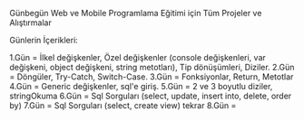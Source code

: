 Günbegün Web ve Mobile Programlama Eğitimi için Tüm Projeler ve Alıştırmalar

Günlerin İçerikleri:

1.Gün = İlkel değişkenler, Özel değişkenler (console değişkenleri, var değişkeni, object değişkeni, string metotları), Tip dönüşümleri, Diziler.
2.Gün = Döngüler, Try-Catch, Switch-Case.
3.Gün = Fonksiyonlar, Return, Metotlar
4.Gün = Generic değişkenler, sql'e giriş.
5.Gün = 2 ve 3 boyutlu diziler, stringOkuma
6.Gün = Sql Sorguları (select, update, insert into, delete, order by)
7.Gün = Sql Sorguları (select, create view) tekrar
8.Gün = 
